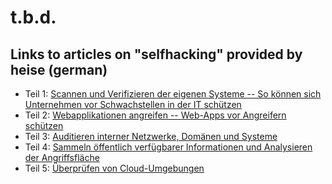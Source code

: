 # t.b.d.

## Links to articles on "selfhacking" provided by heise (german)

- Teil 1: [Scannen und Verifizieren der eigenen Systeme -- So können sich Unternehmen vor Schwachstellen in der IT schützen](https://www.heise.de/hintergrund/Selbst-Hacking-So-koennen-sich-Unternehmen-vor-Schwachstellen-in-der-IT-schuetzen-9215429.html)
- Teil 2: [Webapplikationen angreifen -- Web-Apps vor Angreifern schützen](https://www.heise.de/hintergrund/Selbst-Hacking-Web-Apps-vor-Angreifern-schuetzen-9217136.html)
- Teil 3: [Auditieren interner Netzwerke, Domänen und Systeme](https://www.heise.de/ratgeber/Selbst-Hacking-Interne-Netzwerke-selbst-auditieren-9238877.html)
- Teil 4: [Sammeln öffentlich verfügbarer Informationen und Analysieren der Angriffsfläche](https://www.heise.de/ratgeber/Selbst-Hacking-fuer-Unternehmen-Oeffentlich-zugaengliche-Informationen-sammeln-9324902.html)
- Teil 5: [Überprüfen von Cloud-Umgebungen ](https://www.heise.de/ratgeber/Selbst-Hacking-Ueberpruefen-von-Cloud-Umgebungen-9535885.html)
